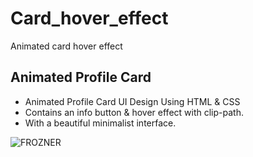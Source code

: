 # Card_hover_effect
Animated card hover effect

## Animated Profile Card

- Animated Profile Card UI Design Using HTML & CSS
- Contains an info button & hover effect with clip-path.
- With a beautiful minimalist interface.

 ![FROZNER](https://github.com/Fr0zneR/Card_hover_effect/assets/160403964/6fb8e6ec-5b20-4ed7-b85c-946fb2f0da06)
